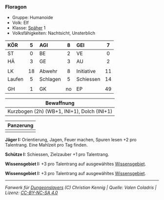 ### Floragon

- Gruppe: Humanoide
- Volk: Elf
- Klasse: [Späher](../../grw/charaktere-klasse-spaeher.md) 1
- Volksfähigkeiten: Nachtsicht, Unsterblich

| KÖR    |  5  | AGI      |  8  | GEI        |  7  |
| :----- | :-: | :------- | :-: | :--------- | :-: |
| ST     |  0  | BE       |  2  | VE         |  0  |
| HÄ     |  3  | GE       |  3  | AU         |  2  |
|        |     |          |     |            |     |
| LK     | 18  | Abwehr   |  8  | Initiative | 11  |
| Laufen |  5  | Schlagen |  5  | Schiessen  | 14  |
|        |     |          |     |            |     |
| GH     |  1  | GK       | no  | EP         | 49  |

|                 Bewaffnung                  |
| :-----------------------------------------: |
| Kurzbogen (2h) (WB+1, INI+1), Dolch (INI+1) |

| Panzerung |
| :-------: |
|           |

**Jäger I:** Orientierung, Jagen, Feuer machen, Spuren lesen +2 pro Talentrang. Eine Mahlzeit pro Tag finden.

**Schütze I:** Schiessen, Zielzauber +1 pro Talentrang.

**Wissensgebiet I:** +3 pro Talentrang auf ausgewähltes [Wissensgebiet](../../grw/talente/wissensgebiet.md).

**Wissensgebiet I:** +3 pro Talentrang auf ausgewähltes [Wissensgebiet](../../grw/talente/wissensgebiet.md).

---

_Fanwerk für [Dungeonslayers](https://www.dungeonslayers.net/) (C) Christian Kennig | Quelle: Valen Coladris | Lizenz: [CC-BY-NC-SA 4.0](https://creativecommons.org/licenses/by-nc-sa/4.0/deed.de)_
